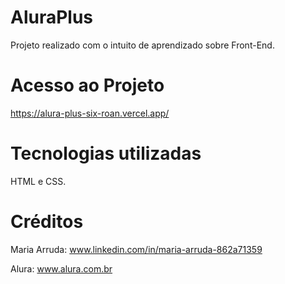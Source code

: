 # AluraPlus
Projeto realizado com o intuito de aprendizado sobre Front-End.

# Acesso ao Projeto
https://alura-plus-six-roan.vercel.app/

# Tecnologias utilizadas
HTML e CSS.

# Créditos
Maria Arruda: www.linkedin.com/in/maria-arruda-862a71359

Alura: www.alura.com.br

